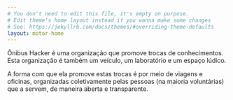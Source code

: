```yaml
---
# You don't need to edit this file, it's empty on purpose.
# Edit theme's home layout instead if you wanna make some changes
# See: https://jekyllrb.com/docs/themes/#overriding-theme-defaults
layout: motor-home
---
```

Ônibus Hacker é uma organização que promove trocas de conhecimentos. Esta organização é também um veículo, um laboratório e um espaço lúdico.

A forma com que ela promove estas trocas é por meio de viagens e oficinas, organizadas coletivamente pelas pessoas (na maioria voluntárias) que a servem, de maneira aberta e transparente.
